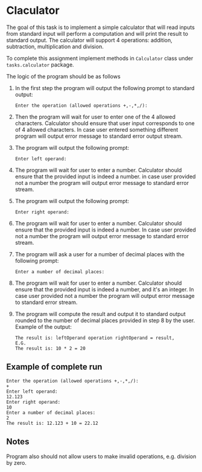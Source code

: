 # Claculator

The goal of this task is to implement a simple calculator that will read inputs from standard input will perform a
computation and will print the result to standard output. The calculator will support 4 operations: addition,
subtraction, multiplication and division.

To complete this assignment implement methods in `Calculator` class under `tasks.calculator` package.

The logic of the program should be as follows

1. In the first step the program will output the following prompt to standard output:
    ```
    Enter the operation (allowed operations +,-,*,/):
    ```
2. Then the program will wait for user to enter one of the 4 allowed characters. Calculator should ensure that user
   input corresponds to one of 4 allowed characters. In case user entered something different program will output error
   message to standard error output stream.
3. The program will output the following prompt:
    ```
    Enter left operand:
    ```
4. The program will wait for user to enter a number. Calculator should ensure that the provided input is indeed a
   number. in case user provided not a number the program will output error message to standard error stream.
5. The program will output the following prompt:
    ```
    Enter right operand:
    ```
6. The program will wait for user to enter a number. Calculator should ensure that the provided input is indeed a
   number. In case user provided not a number the program will output error message to standard error stream.
7. The program will ask a user for a number of decimal places with the following prompt:
   ```
   Enter a number of decimal places:
   ```
8. The program will wait for user to enter a number. Calculator should ensure that the provided input is indeed a
   number, and it's an integer. In case user provided not a number the program will output error message to standard
   error stream.
9. The program will compute the result and output it to standard output rounded to the number of decimal places
   provided in step 8 by the user. Example of the output:

   ```
   The result is: leftOperand operation rightOperand = result,
   E.G.
   The result is: 10 * 2 = 20
   ```

## Example of complete run

```
Enter the operation (allowed operations +,-,*,/):
+
Enter left operand:
12.123
Enter right operand:
10
Enter a number of decimal places:
2
The result is: 12.123 + 10 = 22.12
```

## Notes
Program also should not allow users to make invalid operations, e.g. division by zero.